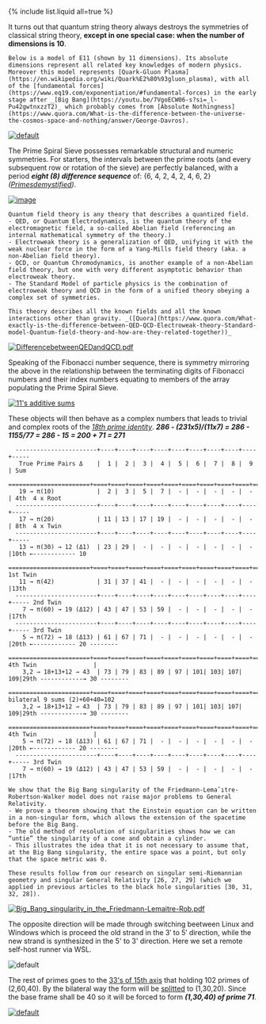 {% include list.liquid all=true %}

It turns out that quantum string theory always destroys the symmetries of classical string theory, **except in one special case: when the number of dimensions is 10**.

```note
Below is a model of E11 (shown by 11 dimensions). Its absolute dimensions represent all related key knowledges of modern physics. Moreover this model represents [Quark-Gluon Plasma](https://en.wikipedia.org/wiki/Quark%E2%80%93gluon_plasma), with all of the [fundamental forces](https://www.eq19.com/exponentiation/#fundamental-forces) in the early stage after _[Big Bang](https://youtu.be/7VgoECW06-s?si=_l-Pu42gwtnxzzT2)_ which probably comes from [Absolute Nothingness](https://www.quora.com/What-is-the-difference-between-the-universe-the-cosmos-space-and-nothing/answer/George-Davros).
```

[![default](https://user-images.githubusercontent.com/8466209/242000067-6d2ac164-06d6-4546-a118-10642982ce52.png)](https://www.youtube.com/watch?v=dEoMeHi-6kM)

The Prime Spiral Sieve possesses remarkable structural and numeric symmetries. For starters, the intervals between the prime roots (and every subsequent row or rotation of the sieve) are perfectly balanced, with a period ***eight (8) difference sequence*** of: {6, 4, 2, 4, 2, 4, 6, 2} _([Primesdemystified](https://primesdemystified.com/#deepsymmetries))_.

[![image](https://user-images.githubusercontent.com/8466209/219260933-4331d79b-5815-4566-82e3-1a485bb2c61f.png)](https://primesdemystified.com/#deepsymmetries)

```note
Quantum field theory is any theory that describes a quantized field.
- QED, or Quantum Electrodynamics, is the quantum theory of the electromagnetic field, a so-called Abelian field (referencing an internal mathematical symmetry of the theory.)
- Electroweak theory is a generalization of QED, unifying it with the weak nuclear force in the form of a Yang-Mills field theory (aka. a non-Abelian field theory).
- QCD, or Quantum Chromodynamics, is another example of a non-Abelian field theory, but one with very different asymptotic behavior than electroweak theory.
- The Standard Model of particle physics is the combination of electroweak theory and QCD in the form of a unified theory obeying a complex set of symmetries.

This theory describes all the known fields and all the known interactions other than gravity. _([Quora](https://www.quora.com/What-exactly-is-the-difference-between-QED-QCD-Electroweak-theory-Standard-model-Quantum-field-theory-and-how-are-they-related-together))_
```

[![DifferencebetweenQEDandQCD.pdf](https://user-images.githubusercontent.com/8466209/284030300-f9055f01-341a-4ffa-9a14-2cb36cf1a189.png)](https://github.com/eq19/maps/files/13401849/DifferencebetweenQEDandQCD.pdf)

Speaking of the Fibonacci number sequence, there is symmetry mirroring the above in the relationship between the terminating digits of Fibonacci numbers and their index numbers equating to members of the array populating the Prime Spiral Sieve.

[![11's additive sums](https://user-images.githubusercontent.com/8466209/221473004-867a1b50-f91f-470d-9922-e5e4f543a590.png)](https://primesdemystified.com/#deepsymmetries)

These objects will then behave as a complex numbers that leads to trivial and complex roots of the _[18th prime identity](https://gist.github.com/eq19/e9832026b5b78f694e4ad22c3eb6c3ef#residual-objects)_. 
***286 - (231x5)/(11x7) = 286 - 1155/77 = 286 - 15 = 200 + 71 = 271***

```
  -----------------------+----+----+----+----+----+----+----+----+----+-----
   True Prime Pairs Δ    |  1 |  2 |  3 |  4 |  5 |  6 |  7 |  8 |  9 | Sum 
  =======================+====+====+====+====+====+====+====+====+====+=====
   19 → π(10)            |  2 |  3 |  5 |  7 |  - |  - |  - |  - |  - | 4th  4 x Root
  -----------------------+----+----+----+----+----+----+----+----+----+-----
   17 → π(20)            | 11 | 13 | 17 | 19 |  - |  - |  - |  - |  - | 8th  4 x Twin
  -----------------------+----+----+----+----+----+----+----+----+----+-----
   13 → π(30) → 12 (Δ1)  | 23 | 29 |  - |  - |  - |  - |  - |  - |  - |10th ←------------ 10
  =======================+====+====+====+====+====+====+====+====+====+===== 1st Twin
   11 → π(42)            | 31 | 37 | 41 |  - |  - |  - |  - |  - |  - |13th
  -----------------------+----+----+----+----+----+----+----+----+----+----- 2nd Twin
    7 → π(60) → 19 (Δ12) | 43 | 47 | 53 | 59 |  - |  - |  - |  - |  - |17th
  -----------------------+----+----+----+----+----+----+----+----+----+----- 3rd Twin
    5 → π(72) → 18 (Δ13) | 61 | 67 | 71 |  - |  - |  - |  - |  - |  - |20th ←------------ 20 --------
  =======================+====+====+====+====+====+====+====+====+====+===== 4th Twin                |
    3,2 → 18+13+12 → 43  | 73 | 79 | 83 | 89 | 97 | 101| 103| 107| 109|29th ------------→ 30 --------
  =======================+====+====+====+====+====+====+====+====+====+===== bilateral 9 sums (2)+60+40=102
    3,2 → 18+13+12 → 43  | 73 | 79 | 83 | 89 | 97 | 101| 103| 107| 109|29th ------------→ 30 --------
  =======================+====+====+====+====+====+====+====+====+====+===== 4th Twin                |
    5 → π(72) → 18 (Δ13) | 61 | 67 | 71 |  - |  - |  - |  - |  - |  - |20th ←------------ 20 --------
  -----------------------+----+----+----+----+----+----+----+----+----+----- 3rd Twin
    7 → π(60) → 19 (Δ12) | 43 | 47 | 53 | 59 |  - |  - |  - |  - |  - |17th
```

```note
We show that the Big Bang singularity of the Friedmann-Lemaˆıtre-Robertson-Walker model does not raise major problems to General Relativity.
- We prove a theorem showing that the Einstein equation can be written in a non-singular form, which allows the extension of the spacetime before the Big Bang.
- The old method of resolution of singularities shows how we can “untie” the singularity of a cone and obtain a cylinder.
- This illustrates the idea that it is not necessary to assume that, at the Big Bang singularity, the entire space was a point, but only that the space metric was 0.

These results follow from our research on singular semi-Riemannian geometry and singular General Relativity [26, 27, 29] (which we applied in previous articles to the black hole singularities [30, 31, 32, 28]).
```

[![Big_Bang_singularity_in_the_Friedmann-Lemaitre-Rob.pdf](https://github.com/eq19/maps/assets/8466209/2b3054ae-5b23-4e59-abe5-4819061a81ec)](https://github.com/eq19/maps/files/13401911/Big_Bang_singularity_in_the_Friedmann-Lemaitre-Rob.pdf)

The opposite direction will be made through switching beetween Linux and Windows which is proceed the old strand in the 3′ to 5′ direction, while the new strand is synthesized in the 5' to 3' direction. Here we set a remote self-host runner via WSL.

![default](https://user-images.githubusercontent.com/8466209/244855108-b80b3c2e-1a13-4b55-828a-72ed15b448dd.png)

The rest of primes goes to the [33's of 15th axis](https://gist.github.com/eq19/c9bdc2bbe55f2d162535023c8d321831#file-19_root-md) that holding 102 primes of (2,60,40). By the bilateral way the form will be [splitted](https://gist.github.com/eq19/c9bdc2bbe55f2d162535023c8d321831#file-parser-md) to (1,30,20). Since the base frame shall be 40 so it will be forced to form ***(1,30,40) of prime 71***.

[![default](https://user-images.githubusercontent.com/8466209/202856928-45e4e5e0-4c77-45c9-af4c-5ffcacee916f.png)](https://docs.github.com/en/repositories/managing-your-repositorys-settings-and-features/managing-repository-settings/setting-repository-visibility#making-a-repository-private)
